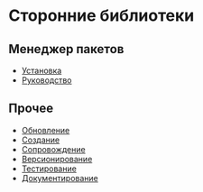 Сторонние библиотеки
=============================

## Менеджер пакетов

* [Установка](manager-install.md)
* [Руководство](manager-guide.md)

## Прочее

* [Обновление](vendor-update.md)
* [Создание](vendor-create.md)
* [Сопровождение](maintenance.md)
* [Версионирование](vendor-version.md)
* [Тестирование](vendor-test.md)
* [Документирование](vendor-doc.md)
